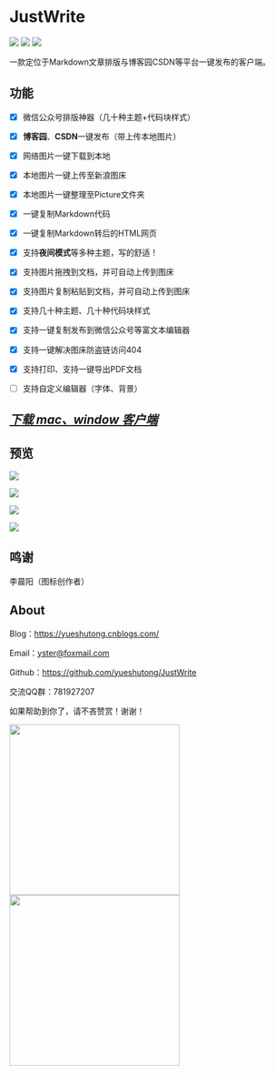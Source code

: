 # JustWrite 

![](https://img.shields.io/github/license/yueshutong/JustWrite) 
![](https://img.shields.io/static/v1?label=electron&message=6.0.12&color=)
![](https://img.shields.io/badge/platform-mac|window|linux-lightgrey.svg)

一款定位于Markdown文章排版与博客园CSDN等平台一键发布的客户端。

## 功能

- [x] 微信公众号排版神器（几十种主题+代码块样式）
- [x] **博客园**、**CSDN**一键发布（带上传本地图片）
- [x] 网络图片一键下载到本地
- [x] 本地图片一键上传至新浪图床
- [x] 本地图片一键整理至Picture文件夹
- [x] 一键复制Markdown代码
- [x] 一键复制Markdown转后的HTML网页
- [x] 支持**夜间模式**等多种主题，写的舒适！
- [x] 支持图片拖拽到文档，并可自动上传到图床
- [x] 支持图片复制粘贴到文档，并可自动上传到图床
- [x] 支持几十种主题、几十种代码块样式
- [x] 支持一键复制发布到微信公众号等富文本编辑器
- [x] 支持一键解决图床防盗链访问404
- [x] 支持打印、支持一键导出PDF文档
- [ ] 支持自定义编辑器（字体、背景）


## *[下载 mac、window 客户端](https://github.com/yueshutong/JustWrite/releases)*


## 预览

![](https://tva1.sinaimg.cn/large/006y8mN6ly1g8rx460zjij313u0u04bs.jpg)

![](https://tva1.sinaimg.cn/large/006y8mN6ly1g8rx58ewzsj313u0u0dsm.jpg)

![](https://tva1.sinaimg.cn/large/006y8mN6ly1g8rx5k645uj313u0u0h0a.jpg)

![](https://tva1.sinaimg.cn/large/006y8mN6ly1g8rxbp31ldj313u0u0dtq.jpg)

## 鸣谢

李晨阳（图标创作者）

## About

Blog：<https://yueshutong.cnblogs.com/>

Email：[yster@foxmail.com](mailto:yster@foxmail.com)

Github：<https://github.com/yueshutong/JustWrite>

交流QQ群：781927207

如果帮助到你了，请不吝赞赏！谢谢！

<img src="https://user-images.githubusercontent.com/31175877/67548917-af6d1600-f735-11e9-9807-351e6a2db269.png" width="300px" referrerpolicy="no-referrer">

<img src="https://user-images.githubusercontent.com/31175877/67549023-e17e7800-f735-11e9-89d4-5ca7dac0486d.png" width="300px" referrerpolicy="no-referrer">
